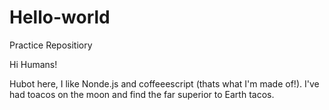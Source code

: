 # Hello-world
Practice Repositiory

Hi Humans!

Hubot here, I like Nonde.js and coffeeescript (thats what I'm made of!).
I've had toacos on the moon and find the far superior to Earth tacos.
